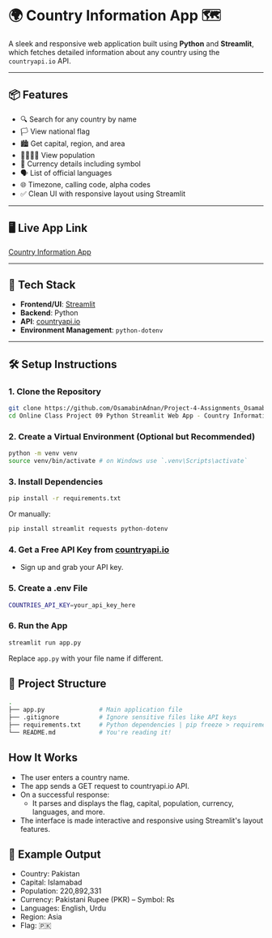 # 🌍 Country Information App 🗺️

A sleek and responsive web application built using **Python** and **Streamlit**, which fetches detailed information about any country using the `countryapi.io` API.

---

## 📦 Features

- 🔍 Search for any country by name
- 🏳️ View national flag
- 🏙 Get capital, region, and area
- 👨‍👩‍👧‍👦 View population
- 💱 Currency details including symbol
- 🗣 List of official languages
- 🌐 Timezone, calling code, alpha codes
- ✅ Clean UI with responsive layout using Streamlit

---

## 🖥️ Live App Link

[Country Information App](https://countryinformationapp-osamabinadnan.streamlit.app/)

---

## 🚀 Tech Stack

- **Frontend/UI**: [Streamlit](https://streamlit.io)
- **Backend**: Python
- **API**: [countryapi.io](https://countryapi.io/)
- **Environment Management**: `python-dotenv`

---

## 🛠️ Setup Instructions

### 1. Clone the Repository

```bash
git clone https://github.com/OsamabinAdnan/Project-4-Assignments_OsamabinAdnan/tree/main/Assignment_01_online_class_projects/
cd Online Class Project 09 Python Streamlit Web App - Country Information Cards
```
### 2. Create a Virtual Environment (Optional but Recommended)

```bash
python -m venv venv
source venv/bin/activate # on Windows use `.venv\Scripts\activate`
```

### 3. Install Dependencies

```bash
pip install -r requirements.txt

```
Or manually:

```bash
pip install streamlit requests python-dotenv
```

### 4. Get a Free API Key from [countryapi.io](https://countryapi.io/)

- Sign up and grab your API key.

### 5. Create a .env File

``` bash
COUNTRIES_API_KEY=your_api_key_here
```

### 6. Run the App

```bash
streamlit run app.py
```

Replace `app.py` with your file name if different.

## 📂 Project Structure

```bash
.
├── app.py               # Main application file
├── .gitignore           # Ignore sensitive files like API keys
├── requirements.txt     # Python dependencies | pip freeze > requirements.txt ==> This command will write all packages with versions in this file
└── README.md            # You're reading it!

```

## How It Works

* The user enters a country name.
* The app sends a GET request to countryapi.io API.
* On a successful response:
    - It parses and displays the flag, capital, population, currency, languages, and more.
* The interface is made interactive and responsive using Streamlit's layout features.

## 📌 Example Output

* Country: Pakistan
* Capital: Islamabad
* Population: 220,892,331
* Currency: Pakistani Rupee (PKR) – Symbol: ₨
* Languages: English, Urdu
* Region: Asia
* Flag: 🇵🇰